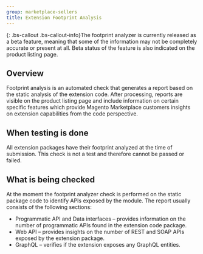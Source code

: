 ```yaml
---
group: marketplace-sellers
title: Extension Footprint Analysis
---
```


{: .bs-callout .bs-callout-info}The footprint analyzer is currently released as a beta feature, meaning that some of the information may not be completely accurate or present at all. Beta status of the feature is also indicated on the product listing page.

## Overview

Footprint analysis is an automated check that generates a report based on the static analysis of the extension code. After processing, reports are visible on the product listing page and include information on certain specific features which provide Magento Marketplace customers insights on extension capabilities from the code perspective.

## When testing is done

All extension packages have their footprint analyzed at the time of submission. This check is not a test and therefore cannot be passed or failed.

## What is being checked

At the moment the footprint analyzer check is performed on the static package code to identify APIs exposed by the module. The report usually consists of the following sections:

*  Programmatic API and Data interfaces – provides information on the number of programmatic APIs found in the extension code package.
*  Web API – provides insights on the number of REST and SOAP APIs exposed by the extension package.
*  GraphQL – verifies if the extension exposes any GraphQL entities.
